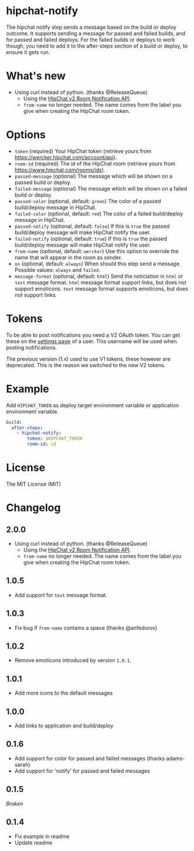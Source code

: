 # hipchat-notify

The hipchat notify step sends a message based on the build or deploy outcome. It
supports sending a message for passed and failed builds, and for passed and
failed deploys. For the failed builds or deploys to work though, you need to add
it to the after-steps section of a build or deploy, to ensure it gets run.

# What's new

- Using curl instead of python. (thanks @ReleaseQueue)
  - Using the [HipChat v2 Room Notification API](https://www.hipchat.com/docs/apiv2/method/send_room_notification).
  - `from-name` no longer needed. The name comes from the label you give when
  creating the HipChat room token.

# Options

* `token` (required) Your HipChat token (retrieve yours from
https://wercker.hipchat.com/account/api).
* `room-id` (required) The id of the HipChat room (retrieve yours from
https://www.hipchat.com/rooms/ids).
* `passed-message` (optional) The message which will be shown on a passed build
 or deploy.
* `failed-message` (optional) The message which will be shown on a failed build
 or deploy.
* `passed-color` (optional, default: `green`) The color of a passed build/deploy
message in HipChat.
* `failed-color` (optional, default: `red`) The color of a failed build/deploy
message in HipChat.
* `passed-notify` (optional, default: `false`) If this is `true` the passed
build/deploy message will make HipChat notify the user.
* `failed-notify` (optional, default: `true`) If this is `true` the passed
build/deploy message will make HipChat notify the user.
* `from-name` (optional, default: `wercker`) Use this option to override the
name that will appear in the room as sender.
* `on` (optional, default: `always`) When should this step send a message.
Possible values: `always` and `failed`.
* `message-format` (optional, default: `html`) Send the noticiation in `html`
or `text` message
format. `html` message format support links, but does not support emoticons.
`text` message format supports emoticons, but does not support links.

# Tokens

To be able to post notifications you need a V2 OAuth token. You can get these
on the [settings page](https://wercker.hipchat.com/account/api) of a user. This
username will be used when posting notifications.

The previous version (1.x) used to use V1 tokens, these however are deprecated.
This is the reason we switched to the new V2 tokens.

# Example

Add `HIPCHAT_TOKEN` as deploy target environment variable or application
environment variable.

```yaml
build:
  after-steps:
    - hipchat-notify:
        token: $HIPCHAT_TOKEN
        room-id: id
```

# License

The MIT License (MIT)

# Changelog

## 2.0.0

- Using curl instead of python. (thanks @ReleaseQueue)
  - Using the [HipChat v2 Room Notification API](https://www.hipchat.com/docs/apiv2/method/send_room_notification).
  - `from-name` no longer needed. The name comes from the label you give when
  creating the HipChat room token.

## 1.0.5

- Add support for `text` message format.

## 1.0.3

- Fix bug if `from-name` contains a space (thanks @anfedorov)

## 1.0.2

- Remove emoticons introduced by version `1.0.1`.

## 1.0.1

- Add more icons to the default messages

## 1.0.0

- Add links to application and build/deploy

## 0.1.6

- Add support for color for passed and failed messages (thanks adams-sarah)
- Add support for 'notify' for passed and failed messages

## 0.1.5

*Broken*

## 0.1.4

- Fix example in readme
- Update readme
